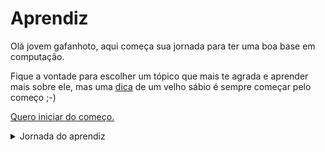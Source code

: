 # Aprendiz

Olá jovem gafanhoto, aqui começa sua jornada para ter uma boa base em computação. 

Fique a vontade para escolher um tópico que mais te agrada e aprender mais sobre ele, mas uma [dica](aprendiz/baseSolida) de um velho sábio é sempre começar pelo começo ;-) 

[Quero iniciar do começo.](aprendiz/introducao)

<details>
  <summary>Jornada do aprendiz</summary>
  
  1. Introdução
     * Tenha uma base sólida
     * A arte de fazer acontecer (método GTD)
     * Peça ajuda, mas saiba pesquisar antes
     * Como aprender rápido?
     * Goste do que você faz
  2. Conceitos básicos
</details>
